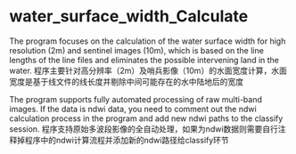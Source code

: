 # water_surface_width_Calculate

The program focuses on the calculation of the water surface width for high resolution (2m) and sentinel images (10m), which is based on the line lengths of the line files and eliminates the possible intervening land in the water.
程序主要针对高分辨率（2m）及哨兵影像（10m）的水面宽度计算，水面宽度是基于线文件的线长度并剔除中间可能存在的水中陆地后的宽度

The program supports fully automated processing of raw multi-band images. If the data is ndwi data, you need to comment out the ndwi calculation process in the program and add new ndwi paths to the classify session.
程序支持原始多波段影像的全自动处理，如果为ndwi数据则需要自行注释掉程序中的ndwi计算流程并添加新的ndwi路径给classify环节
